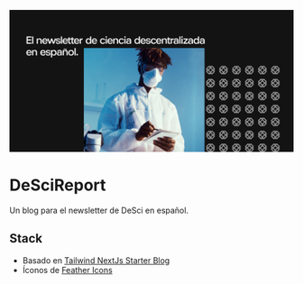 ![DeSci Report banner](/public/static/images/twitter-card.png)

# DeSciReport

Un blog para el newsletter de DeSci en español.

## Stack

- Basado en [Tailwind NextJs Starter Blog](https://github.com/timlrx/tailwind-nextjs-starter-blog/)
- Íconos de [Feather Icons](https://www.npmjs.com/package/react-feather)
